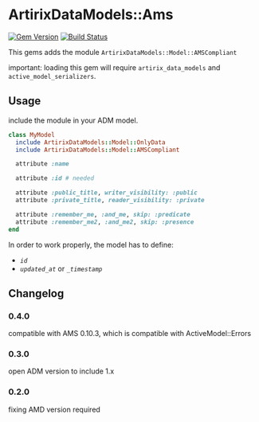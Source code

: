 # ArtirixDataModels::Ams

[![Gem Version](https://badge.fury.io/rb/artirix_data_models-ams.svg)](http://badge.fury.io/rb/artirix_data_models-ams)
[![Build Status](https://travis-ci.org/artirix/artirix_data_models-ams.svg?branch=master)](https://travis-ci.org/artirix/artirix_data_models-ams)


This gems adds the module `ArtirixDataModels::Model::AMSCompliant`

important: loading this gem will require `artirix_data_models` and `active_model_serializers`.

## Usage

include the module in your ADM model.

```ruby
class MyModel
  include ArtirixDataModels::Model::OnlyData
  include ArtirixDataModels::Model::AMSCompliant

  attribute :name

  attribute :id # needed

  attribute :public_title, writer_visibility: :public
  attribute :private_title, reader_visibility: :private

  attribute :remember_me, :and_me, skip: :predicate
  attribute :remember_me2, :and_me2, skip: :presence
end
```

In order to work properly, the model has to define:

- *`id`*
- *`updated_at`* or *`_timestamp`*

## Changelog

### 0.4.0

compatible with AMS 0.10.3, which is compatible with ActiveModel::Errors

### 0.3.0

open ADM version to include 1.x

### 0.2.0

fixing AMD version required
